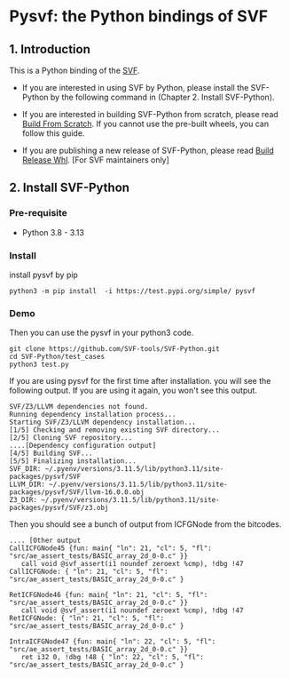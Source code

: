 # Pysvf: the Python bindings of SVF

## 1. Introduction
This is a Python binding of the [SVF](https://github.com/SVF-tools/SVF). 

- If you are interested in using SVF by Python, please install the SVF-Python by the following command in (Chapter 2. Install SVF-Python).

- If you are interested in building SVF-Python from scratch, please read [Build From Scratch](./Build_From_Scratch.md). If you cannot use
  the pre-built wheels, you can follow this guide.

- If you are publishing a new release of SVF-Python, please read [Build Release Whl](./Build_Release_Whl.md). [For SVF maintainers only]

## 2. Install SVF-Python

### Pre-requisite

- Python 3.8 - 3.13

### Install

install pysvf by pip
```angular2html
python3 -m pip install  -i https://test.pypi.org/simple/ pysvf
```

### Demo

Then you can use the pysvf in your python3 code.
```angular2html
git clone https://github.com/SVF-tools/SVF-Python.git
cd SVF-Python/test_cases
python3 test.py
```

If you are using pysvf for the first time after installation. you will see the following output. If you are using it again, you won't see this output.
```angular2html
SVF/Z3/LLVM dependencies not found.
Running dependency installation process...
Starting SVF/Z3/LLVM dependency installation...
[1/5] Checking and removing existing SVF directory...
[2/5] Cloning SVF repository...
....[Dependency configuration output]
[4/5] Building SVF...
[5/5] Finalizing installation...
SVF_DIR: ~/.pyenv/versions/3.11.5/lib/python3.11/site-packages/pysvf/SVF
LLVM_DIR: ~/.pyenv/versions/3.11.5/lib/python3.11/site-packages/pysvf/SVF/llvm-16.0.0.obj
Z3_DIR: ~/.pyenv/versions/3.11.5/lib/python3.11/site-packages/pysvf/SVF/z3.obj
```

Then you should see a bunch of output from ICFGNode from the bitcodes.
```angular2html
.... [Other output
CallICFGNode45 {fun: main{ "ln": 21, "cl": 5, "fl": "src/ae_assert_tests/BASIC_array_2d_0-0.c" }}
   call void @svf_assert(i1 noundef zeroext %cmp), !dbg !47 CallICFGNode: { "ln": 21, "cl": 5, "fl": "src/ae_assert_tests/BASIC_array_2d_0-0.c" }

RetICFGNode46 {fun: main{ "ln": 21, "cl": 5, "fl": "src/ae_assert_tests/BASIC_array_2d_0-0.c" }}
   call void @svf_assert(i1 noundef zeroext %cmp), !dbg !47 RetICFGNode: { "ln": 21, "cl": 5, "fl": "src/ae_assert_tests/BASIC_array_2d_0-0.c" }

IntraICFGNode47 {fun: main{ "ln": 22, "cl": 5, "fl": "src/ae_assert_tests/BASIC_array_2d_0-0.c" }}
   ret i32 0, !dbg !48 { "ln": 22, "cl": 5, "fl": "src/ae_assert_tests/BASIC_array_2d_0-0.c" }

```